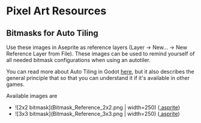 # Pixel Art Resources

## Bitmasks for Auto Tiling

Use these images in Aseprite as reference layers (Layer → New... → New Reference Layer from File).  These images can be used to remind yourself of all needed bitmask configurations when using an autotiler.

You can read more about Auto Tiling in Godot [here](https://michagamedev.wordpress.com/2018/02/24/181/), but it also describes the general principle that so that you can understand it if it's available in other games.

Available images are

* ![2x2 bitmask](Bitmask_Reference_2x2.png | width=250) ([.asprite](Bitmask_Reference_2x2.aseprite))
* ![3x3 bitmask](Bitmask_Reference_3x3.png | width=250) ([.asprite](Bitmask_Reference_3x3.aseprite))
